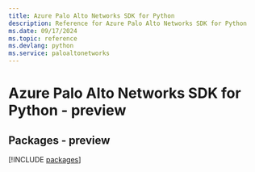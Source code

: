 ```yaml
---
title: Azure Palo Alto Networks SDK for Python
description: Reference for Azure Palo Alto Networks SDK for Python
ms.date: 09/17/2024
ms.topic: reference
ms.devlang: python
ms.service: paloaltonetworks
---
```

# Azure Palo Alto Networks SDK for Python - preview
## Packages - preview
[!INCLUDE [packages](palo-alto-networks-index.md)]